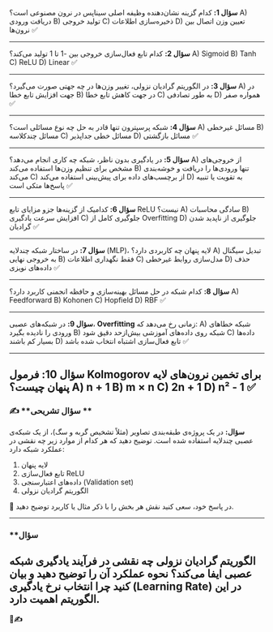 **سؤال 1:**
کدام گزینه نشان‌دهنده وظیفه اصلی سیناپس در نرون مصنوعی است؟
A) دریافت ورودی
B) تولید خروجی
C) ذخیره‌سازی اطلاعات
D) تعیین وزن اتصال بین نرون‌ها
✅

---

**سؤال 2:**
کدام تابع فعال‌سازی خروجی بین -1 تا 1 تولید می‌کند؟
A) Sigmoid
B) Tanh
C) ReLU
D) Linear
✅

---

**سؤال 3:**
در الگوریتم گرادیان نزولی، تغییر وزن‌ها در چه جهتی صورت می‌گیرد؟
A) در جهت افزایش تابع خطا
B) در جهت کاهش تابع خطا
C) به طور تصادفی
D) همواره صفر
✅

---

**سؤال 4:**
شبکه پرسپترون تنها قادر به حل چه نوع مسائلی است؟
A) مسائل غیرخطی
B) مسائل چندکلاسه
C) مسائل خطی جداپذیر
D) مسائل بازگشتی
✅

---

**سؤال 5:**
در یادگیری بدون ناظر، شبکه چه کاری انجام می‌دهد؟
A) از خروجی‌های مشخص برای تنظیم وزن‌ها استفاده می‌کند
B) تنها ورودی‌ها را دریافت و خوشه‌بندی می‌کند
C) از برچسب‌های داده برای پیش‌بینی استفاده می‌کند
D) به تقویت یا تنبیه پاسخ‌ها متکی است
✅

---

**سؤال 6:**
کدامیک از گزینه‌ها جزو مزایای تابع ReLU نیست؟
A) سادگی محاسبات
B) افزایش سرعت یادگیری
C) جلوگیری کامل از Overfitting
D) جلوگیری از ناپدید شدن گرادیان
✅

---

**سؤال 7:**
در ساختار شبکه چندلایه (MLP)، لایه پنهان چه کاربردی دارد؟
A) تبدیل سیگنال به خروجی نهایی
B) فقط نگهداری اطلاعات
C) مدل‌سازی روابط غیرخطی
D) حذف داده‌های نویزی
✅

---

**سؤال 8:**
کدام شبکه در حل مسائل بهینه‌سازی و حافظه انجمنی کاربرد دارد؟
A) Feedforward
B) Kohonen
C) Hopfield
D) RBF
✅

---

**سؤال 9:**
در شبکه‌های عصبی، **Overfitting** زمانی رخ می‌دهد که:
A) شبکه خطاهای ورودی را نادیده بگیرد
B) شبکه روی داده‌های آموزشی بیش‌ازحد دقیق شود
C) داده‌ها بسیار کم باشند
D) تابع فعال‌سازی اشتباه انتخاب شده باشد
✅

---

**سؤال 10:**
فرمول Kolmogorov برای تخمین نرون‌های لایه پنهان چیست؟
A) n + 1
B) m × n
C) 2n + 1
D) n² - 1
✅
---
### ✍️ **سؤال تشریحی **

**سؤال:**
در یک پروژه‌ی طبقه‌بندی تصاویر (مثلاً تشخیص گربه و سگ)، از یک شبکه‌ی عصبی چندلایه استفاده شده است.
توضیح دهید که هر کدام از موارد زیر چه نقشی در عملکرد شبکه دارد:

1. لایه پنهان
2. تابع فعال‌سازی ReLU
3. داده‌های اعتبارسنجی (Validation set)
4. الگوریتم گرادیان نزولی

📘 در پاسخ خود، سعی کنید نقش هر بخش را با ذکر مثال یا کاربرد توضیح دهید.

---
### **سؤال 

**الگوریتم گرادیان نزولی چه نقشی در فرآیند یادگیری شبکه عصبی ایفا می‌کند؟ 
نحوه عملکرد آن را توضیح دهید و بیان کنید چرا انتخاب نرخ یادگیری (Learning Rate) در این الگوریتم اهمیت دارد.**
---


**🧠✍️**
